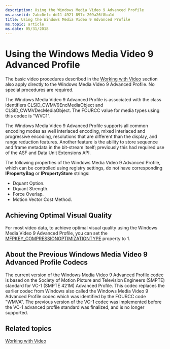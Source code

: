 ```yaml
---
description: Using the Windows Media Video 9 Advanced Profile
ms.assetid: 2abc0efc-dd11-4921-897c-209a26f8ba1d
title: Using the Windows Media Video 9 Advanced Profile
ms.topic: article
ms.date: 05/31/2018
---
```


# Using the Windows Media Video 9 Advanced Profile

The basic video procedures described in the [Working with Video](workingwithvideo.md) section also apply directly to the Windows Media Video 9 Advanced Profile. No special procedures are required.

The Windows Media Video 9 Advanced Profile is associated with the class identifiers CLSID\_CWMV9EncMediaObject and CLSID\_CWMVDecMediaObject. The FOURCC value for media types using this codec is "WVC1".

The Windows Media Video 9 Advanced Profile supports all common encoding modes as well interlaced encoding, mixed interlaced and progressive encoding, resolutions that are different than the display, and range reduction features. Another feature is the ability to store sequence and frame metadata in the bit-stream itself; previously this had required use of the ASF and Data Unit Extensions API.

The following properties of the Windows Media Video 9 Advanced Profile, which can be controlled using registry settings, do not have corresponding **IPropertyBag** or **IPropertyStore** strings:

-   Dquant Option.
-   Dquant Strength.
-   Force Overlap.
-   Motion Vector Cost Method.

## Achieving Optimal Visual Quality

For most video data, to achieve optimal visual quality using the Windows Media Video 9 Advanced Profile, you can set the [MFPKEY\_COMPRESSIONOPTIMIZATIONTYPE](mfpkey-compressionoptimizationtypeproperty.md) property to 1.

## About the Previous Windows Media Video 9 Advanced Profile Codecs

The current version of the Windows Media Video 9 Advanced Profile codec is based on the Society of Motion Picture and Television Engineers (SMPTE) standard for VC-1 (SMPTE 421M) Advanced Profile. This codec replaces the earlier codec from Windows also called the Windows Media Video 9 Advanced Profile codec which was identified by the FOURCC code "WMVA". The previous version of the VC-1 codec was implemented before the VC-1 advanced profile standard was finalized, and is no longer supported.

## Related topics

<dl> <dt>

[Working with Video](workingwithvideo.md)
</dt> 
 </dl>

 

 



